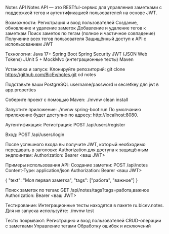 Notes API
Notes API — это RESTful-сервис для управления заметками с поддержкой тегов и аутентификацией пользователей на основе JWT.

Возможности:
Регистрация и вход пользователей
Создание, обновление и удаление заметок
Добавление и удаление тегов к заметкам
Поиск заметок по тегам (полное и частичное совпадение)
Получение всех тегов пользователя
Защищённый доступ к API с использованием JWT

Технологии:
Java 17+
Spring Boot
Spring Security
JWT (JSON Web Tokens)
JUnit 5 + MockMvc (интеграционные тесты)
Maven

Установка и запуск:
Клонируйте репозиторий:
git clone https://github.com/BicEv/notes.git
cd notes

Подставьте ваши PostgreSQL username/password и secretkey для jwt в app.properties


Соберите проект с помощью Maven:
./mvnw clean install

Запустите приложение:
./mvnw spring-boot:run
По умолчанию приложение будет доступно по адресу: http://localhost:8080.

Аутентификация:
Регистрация: POST /api/users/register

Вход: POST /api/users/login

После успешного входа вы получите JWT, который необходимо передавать в заголовке Authorization для доступа к защищённым эндпоинтам:
Authorization: Bearer <ваш JWT>

Примеры использования API:
Создание заметки:
POST /api/notes
Content-Type: application/json
Authorization: Bearer <ваш JWT>

{
  "text": "Моя первая заметка",
  "tags": ["работа", "важное"]
}

Поиск заметок по тегам:
GET /api/notes/tags?tags=работа,важное
Authorization: Bearer <ваш JWT>

Тестирование:
Интеграционные тесты находятся в пакете ru.bicev.notes. Для их запуска используйте:
./mvnw test

Тесты покрывают:
Регистрацию и вход пользователей
CRUD-операции с заметками
Управление тегами
Обработку ошибок и исключений
